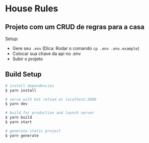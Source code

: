 # House Rules

## Projeto com um CRUD de regras para a casa

Setup:
- Gere seu ```.env``` (Dica: Rodar o comando ```cp .env .env.example```)
- Colocar sua chave da api no .env
- Subir o projeto

## Build Setup

```bash
# install dependencies
$ yarn install

# serve with hot reload at localhost:3000
$ yarn dev

# build for production and launch server
$ yarn build
$ yarn start

# generate static project
$ yarn generate
```
